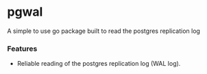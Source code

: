 # pgwal

A simple to use go package built to read the postgres replication log

### Features

- Reliable reading of the postgres replication log (WAL log).